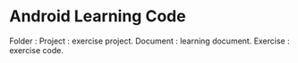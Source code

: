 # Android Learning Code
Folder      :   Project : exercise project.
                Document : learning document.
                Exercise : exercise code.